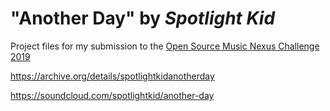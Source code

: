 # "Another Day" by *Spotlight Kid*

Project files for my submission to the
[Open Source Music Nexus Challenge 2019](https://nexus-challenge.osamc.de/)

https://archive.org/details/spotlightkidanotherday

https://soundcloud.com/spotlightkid/another-day
